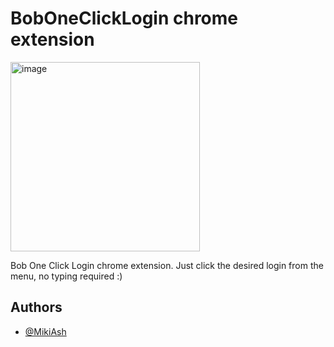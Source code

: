 
# BobOneClickLogin chrome extension
<img width="303" alt="image" src="https://user-images.githubusercontent.com/30017149/162588325-865756b1-fd1f-4930-a758-049476499af2.png">

Bob One Click Login chrome extension. Just click the desired login from the menu, no typing required :)


## Authors

- [@MikiAsh](https://github.com/MikiAsh/)

